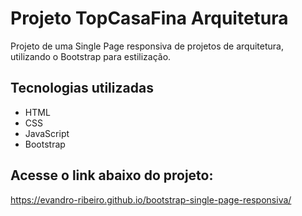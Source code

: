 # Projeto TopCasaFina Arquitetura

Projeto de uma Single Page responsiva de projetos de arquitetura, utilizando o Bootstrap para estilização.

## Tecnologias utilizadas
- HTML
- CSS
- JavaScript
- Bootstrap

## Acesse o link abaixo do projeto:
https://evandro-ribeiro.github.io/bootstrap-single-page-responsiva/
